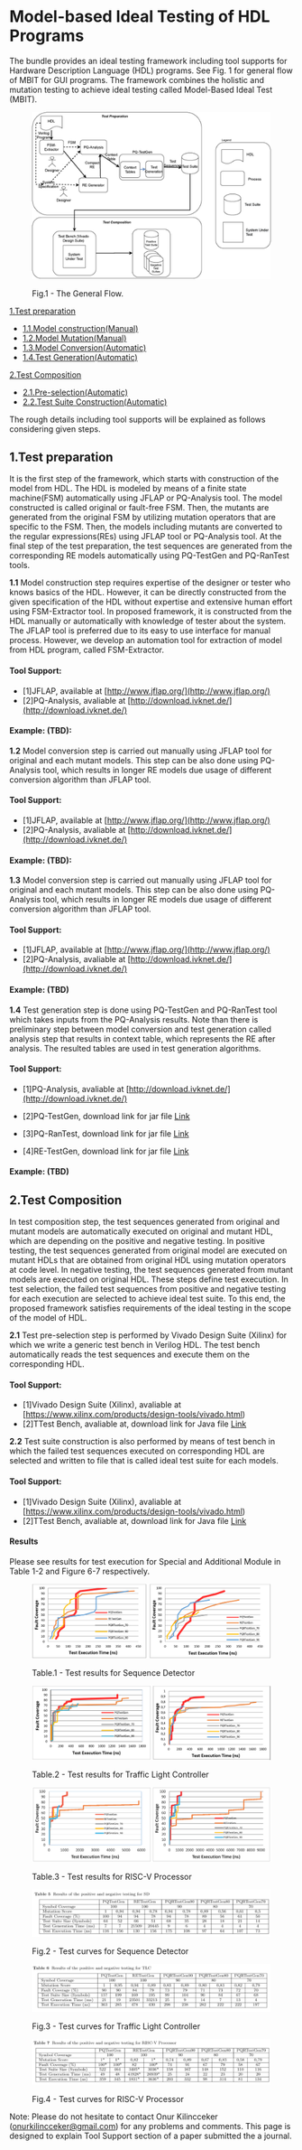 # Model-based Ideal Testing of HDL Programs

The bundle provides an ideal testing framework including tool supports for Hardware Description Language (HDL) programs. See Fig. 1 for general flow of MBIT for GUI programs. The framework combines the holistic and mutation testing to achieve ideal testing called Model-Based Ideal Test (MBIT).

<figure>

![Trulli](Fig4GeneralOverviewv5.png)

<figcaption>Fig.1 - The General Flow.</figcaption>

</figure>

<span>[1.Test preparation](#1)</span>

*   [1.1.Model construction(Manual)](#1.1)
*   [1.2.Model Mutation(Manual)](#1.2)
*   [1.3.Model Conversion(Automatic)](#1.3)
*   [1.4.Test Generation(Automatic)](#1.4)

<span>[2.Test Composition](#2)</span>

*   [2.1.Pre-selection(Automatic)](#2.1)
*   [2.2.Test Suite Construction(Automatic)](#2.2)

The rough details including tool supports will be explained as follows considering given steps.

## 1.Test preparation

It is the first step of the framework, which starts with construction of the model from HDL.
The HDL is modeled by means of a finite state machine(FSM) automatically using JFLAP or PQ-Analysis tool. The model constructed is called original
or fault-free FSM. Then, the mutants are generated from the original FSM by utilizing mutation operators that 
are specific to the FSM. Then, the models including mutants are converted to the regular expressions(REs) using
JFLAP tool or PQ-Analysis tool. At the final step of the test preparation, the test sequences are generated from
the corresponding RE models automatically using PQ-TestGen and PQ-RanTest tools.

**1.1** Model construction step requires expertise of the designer or tester who knows basics of the HDL. However, it can be
	directly constructed from the given specification of the HDL without expertise and extensive human effort using FSM-Extractor tool. In proposed
	framework, it is constructed from the HDL manually or automatically with knowledge of tester about the system. The JFLAP tool is preferred due to
	its easy to use interface for manual process. However, we develop an automation tool for extraction of model from HDL program, called FSM-Extractor.

#### Tool Support:

*   [1]JFLAP, available at [http://www.jflap.org/](http://www.jflap.org/)
*   [2]PQ-Analysis, avaliable at [http://download.ivknet.de/](http://download.ivknet.de/)

#### Example: (TBD):


**1.2** Model conversion step is carried out manually using JFLAP tool for original and each mutant models. This step can be also done using PQ-Analysis tool, which results in longer RE models due usage of different conversion algorithm than JFLAP tool.

#### Tool Support:

*   [1]JFLAP, available at [http://www.jflap.org/](http://www.jflap.org/)
*   [2]PQ-Analysis, avaliable at [http://download.ivknet.de/](http://download.ivknet.de/)

#### Example: (TBD):

**1.3** Model conversion step is carried out manually using JFLAP tool for original and each mutant models. This step can be also done using PQ-Analysis tool, which results in longer RE models due usage of different conversion algorithm than JFLAP tool.

#### Tool Support:

*   [1]JFLAP, available at [http://www.jflap.org/](http://www.jflap.org/)
*   [2]PQ-Analysis, avaliable at [http://download.ivknet.de/](http://download.ivknet.de/)

#### Example: (TBD)

**1.4** Test generation step is done using PQ-TestGen and PQ-RanTest tool which takes inputs from the PQ-Analysis results. Note than there is preliminary step between model conversion and test generation called analysis step that results in  context table, which represents the RE after analysis. The resulted tables are used in test generation algorithms.

#### Tool Support:

*   [1]PQ-Analysis, avaliable at [http://download.ivknet.de/](http://download.ivknet.de/)
*   [2]PQ-TestGen, download link for jar file
[Link](TestGen_v3.jar)

*   [3]PQ-RanTest, download link for jar file
[Link](TestGen_v3.jar)

*   [4]RE-TestGen, download link for jar file
[Link](ReT_v3.jar)

#### Example: (TBD)

## 2.Test Composition

In test composition step, the test sequences generated from original and mutant models are automatically executed on original and
	mutant HDL, which are depending on the positive and negative testing. In positive testing, the test sequences generated
	from original model are executed on mutant HDLs that are obtained from original HDL using mutation operators at code
	level. In negative testing, the test sequences generated from mutant models are executed on original HDL. These steps
	define test execution. In test selection, the failed test sequences from positive and negative testing for each execution
	are selected to achieve ideal test suite. To this end, the proposed framework satisfies requirements of the ideal
	testing in the scope of the model of HDL.

**2.1** Test pre-selection step is performed by Vivado Design Suite (Xilinx) for which we write a generic test bench in Verilog HDL. The test bench
		automatically reads the test sequences and execute them on the corresponding HDL.

#### Tool Support:

*   [1]Vivado Design Suite (Xilinx), avaliable at [https://www.xilinx.com/products/design-tools/vivado.html)
*   [2]TTest Bench, avaliable at, download link for Java file
[Link](tb_TLC.v)


**2.2** Test suite construction is also performed by means of test bench in which the failed test sequences executed on corresponding
		HDL are selected and written to file that is called ideal test suite for each models.

#### Tool Support:

*   [1]Vivado Design Suite (Xilinx), avaliable at [https://www.xilinx.com/products/design-tools/vivado.html)
*   [2]TTest Bench, avaliable at, download link for Java file
[Link](tb_TLC.v)


#### Results

Please see results for test execution for Special and Additional Module in Table 1-2 and Figure 6-7 respectively.

<figure>

![Trulli](Results_SD.PNG)

<figcaption>Table.1 - Test results for Sequence Detector</figcaption>

</figure>

<figure>

![Trulli](Results_TLC.PNG)

<figcaption>Table.2 - Test results for Traffic Light Controller</figcaption>

</figure>

<figure>

![Trulli](Results_RISC-V.png)

<figcaption>Table.3 - Test results for RISC-V Processor</figcaption>

</figure>

<figure>

![Trulli](Results1_SD.PNG)

<figcaption>Fig.2 - Test curves for Sequence Detector</figcaption>

</figure>

<figure>

![Trulli](Results1_TLC.PNG)

<figcaption>Fig.3 - Test curves for Traffic Light Controller</figcaption>

</figure>

<figure>

![Trulli](Results1_RISC-V.PNG)

<figcaption>Fig.4 - Test curves for RISC-V Processor</figcaption>

</figure>

Note: Please do not hesitate to contact Onur Kilincceker (onurkilincceker@gmail.com) for any problems and comments. This page is designed to explain Tool Support section of a paper submitted the a journal.
